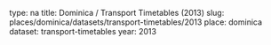 type: na
title: Dominica / Transport Timetables (2013)
slug: places/dominica/datasets/transport-timetables/2013
place: dominica
dataset: transport-timetables
year: 2013
